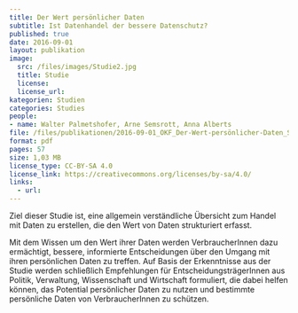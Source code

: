 ```yaml
---
title: Der Wert persönlicher Daten
subtitle: Ist Datenhandel der bessere Datenschutz?
published: true
date: 2016-09-01
layout: publikation
image:
  src: /files/images/Studie2.jpg
  title: Studie
  license:
  license_url:
kategorien: Studien
categories: Studies
people:
- name: Walter Palmetshofer, Arne Semsrott, Anna Alberts
file: /files/publikationen/2016-09-01_OKF_Der-Wert-persönlicher-Daten_Studie.pdf
format: pdf
pages: 57
size: 1,03 MB
license_type: CC-BY-SA 4.0
license_link: https://creativecommons.org/licenses/by-sa/4.0/
links: 
  - url: 
---
```


Ziel dieser Studie ist, eine allgemein verständliche Übersicht zum Handel mit Daten zu erstellen, die den Wert von Daten strukturiert erfasst.

Mit dem Wissen um den Wert ihrer Daten werden VerbraucherInnen dazu ermächtigt, bessere, informierte Entscheidungen über den Umgang mit ihren persönlichen Daten zu treffen. Auf Basis der Erkenntnisse aus der Studie werden schließlich Empfehlungen für EntscheidungsträgerInnen aus Politik, Verwaltung, Wissenschaft und Wirtschaft formuliert, die dabei helfen können, das Potential persönlicher Daten zu nutzen und bestimmte persönliche Daten von VerbraucherInnen zu schützen.
